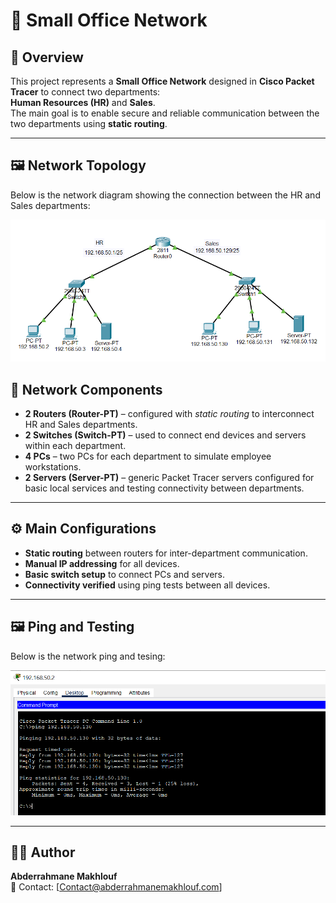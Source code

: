 # 🏢 Small Office Network 

## 📘 Overview
This project represents a **Small Office Network** designed in **Cisco Packet Tracer** to connect two departments:  
**Human Resources (HR)** and **Sales**.  
The main goal is to enable secure and reliable communication between the two departments using **static routing**.

---
## 🖼️ Network Topology
Below is the network diagram showing the connection between the HR and Sales departments:

![Network Diagram](./Small_Office_Network_Project/Network_Diagram.png)

## 🧩 Network Components

- **2 Routers (Router-PT)** – configured with *static routing* to interconnect HR and Sales departments.  
- **2 Switches (Switch-PT)** – used to connect end devices and servers within each department.  
- **4 PCs** – two PCs for each department to simulate employee workstations.  
- **2 Servers (Server-PT)** – generic Packet Tracer servers configured for basic local services and testing connectivity between departments.

---

## ⚙️ Main Configurations

- **Static routing** between routers for inter-department communication.  
- **Manual IP addressing** for all devices.  
- **Basic switch setup** to connect PCs and servers.  
- **Connectivity verified** using ping tests between all devices.

---
## 🖼️ Ping and Testing
Below is the network ping and tesing:

![Network Ping](./Small_Office_Network_Project/Ping.png)

---
## 👨‍💻 Author
**Abderrahmane Makhlouf**   
📧 Contact: [Contact@abderrahmanemakhlouf.com]

